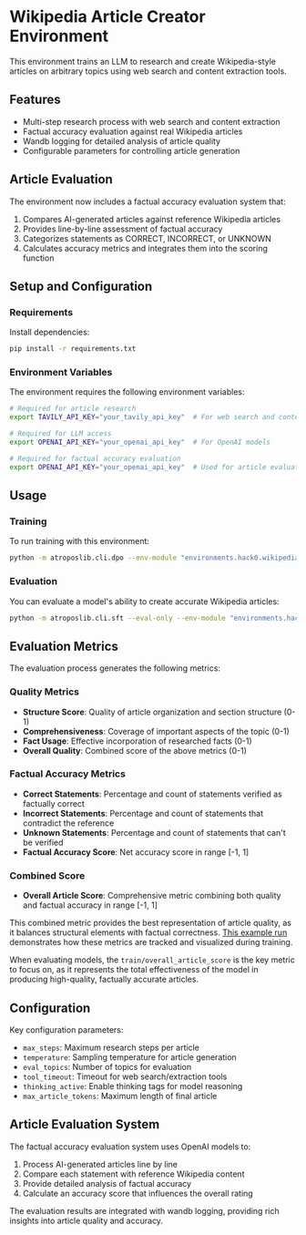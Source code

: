 # Wikipedia Article Creator Environment

This environment trains an LLM to research and create Wikipedia-style articles on arbitrary topics using web search and content extraction tools.

## Features

- Multi-step research process with web search and content extraction
- Factual accuracy evaluation against real Wikipedia articles
- Wandb logging for detailed analysis of article quality
- Configurable parameters for controlling article generation

## Article Evaluation

The environment now includes a factual accuracy evaluation system that:

1. Compares AI-generated articles against reference Wikipedia articles
2. Provides line-by-line assessment of factual accuracy
3. Categorizes statements as CORRECT, INCORRECT, or UNKNOWN
4. Calculates accuracy metrics and integrates them into the scoring function

## Setup and Configuration

### Requirements

Install dependencies:

```bash
pip install -r requirements.txt
```

### Environment Variables

The environment requires the following environment variables:

```bash
# Required for article research
export TAVILY_API_KEY="your_tavily_api_key"  # For web search and content extraction

# Required for LLM access
export OPENAI_API_KEY="your_openai_api_key"  # For OpenAI models

# Required for factual accuracy evaluation
export OPENAI_API_KEY="your_openai_api_key"  # Used for article evaluation
```

## Usage

### Training

To run training with this environment:

```bash
python -m atroposlib.cli.dpo --env-module "environments.hack0.wikipedia.wikipedia_article_creator" --wandb-mode online
```

### Evaluation

You can evaluate a model's ability to create accurate Wikipedia articles:

```bash
python -m atroposlib.cli.sft --eval-only --env-module "environments.hack0.wikipedia.wikipedia_article_creator" 
```

## Evaluation Metrics

The evaluation process generates the following metrics:

### Quality Metrics

- **Structure Score**: Quality of article organization and section structure (0-1)
- **Comprehensiveness**: Coverage of important aspects of the topic (0-1)
- **Fact Usage**: Effective incorporation of researched facts (0-1)
- **Overall Quality**: Combined score of the above metrics (0-1)

### Factual Accuracy Metrics

- **Correct Statements**: Percentage and count of statements verified as factually correct
- **Incorrect Statements**: Percentage and count of statements that contradict the reference
- **Unknown Statements**: Percentage and count of statements that can't be verified
- **Factual Accuracy Score**: Net accuracy score in range [-1, 1]

### Combined Score

- **Overall Article Score**: Comprehensive metric combining both quality and factual accuracy in range [-1, 1]

This combined metric provides the best representation of article quality, as it balances structural elements with factual correctness. [This example run](https://wandb.ai/niemerg-chicago/atropos-environments_hack0_wikipedia/runs/cddj4yyy) demonstrates how these metrics are tracked and visualized during training.

When evaluating models, the `train/overall_article_score` is the key metric to focus on, as it represents the total effectiveness of the model in producing high-quality, factually accurate articles.

## Configuration

Key configuration parameters:

- `max_steps`: Maximum research steps per article
- `temperature`: Sampling temperature for article generation
- `eval_topics`: Number of topics for evaluation
- `tool_timeout`: Timeout for web search/extraction tools
- `thinking_active`: Enable thinking tags for model reasoning
- `max_article_tokens`: Maximum length of final article

## Article Evaluation System

The factual accuracy evaluation system uses OpenAI models to:

1. Process AI-generated articles line by line
2. Compare each statement with reference Wikipedia content
3. Provide detailed analysis of factual accuracy
4. Calculate an accuracy score that influences the overall rating

The evaluation results are integrated with wandb logging, providing rich insights into article quality and accuracy.
